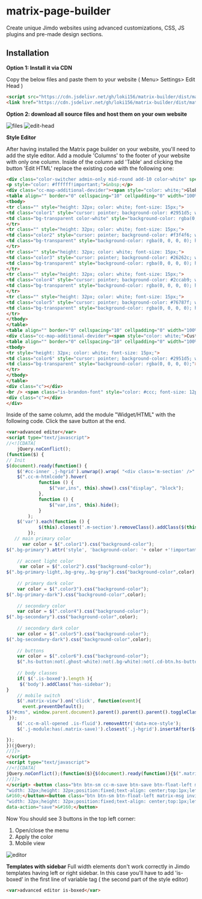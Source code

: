 # matrix-page-builder
Create unique Jimdo websites using advanced customizations, CSS, JS plugins and pre-made design sections.
## Installation
**Option 1: Install it via CDN**

Copy the below files and paste them to your website ( Menu> Settings> Edit Head )

```html
<script src="https://cdn.jsdelivr.net/gh/loki156/matrix-builder/dist/matrix-builder.min.js" async="true" type="text/javascript"></script>
<link href="https://cdn.jsdelivr.net/gh/loki156/matrix-builder/dist/matrix-builder.min.css" rel="stylesheet" type="text/css" />
```

**Option 2: download  all source files and host them on your own website**

![files](https://user-images.githubusercontent.com/85053221/210156696-debcd273-6e8c-4866-9633-0b2b9d6e4117.png)
![edit-head](https://user-images.githubusercontent.com/85053221/210156726-2522bb99-d17b-4306-820d-a2fbd7a58484.png)

**Style Editor**

After having installed the Matrix page builder on your website, you'll need to add the style editor.
Add a module 'Columns' to the footer of your website with only one column. Inside of the column add 'Table' and clicking the button 'Edit HTML' replace the existing code with the following one:
```html
<div class="color-switcher admin-only mid-round add-10 color-white" spellcheck="false" style="background: #404040; max-height: 240px; overflow-y: scroll;">
<p style="color: #ffffff!important;">&nbsp;</p>
<div class="cc-map-additional-devider"><span style="color: white;">Global colors</span></div>
<table align="" border="0" cellspacing="10" cellpadding="0" width="100%" height="0%" class="mceEditable" style="border: 0px solid #ffffff; background-color: rgba(0, 0, 0, 0);">
<tbody>
<tr class="" style="height: 32px; color: white; font-size: 15px;">
<td class="color1" style="cursor: pointer; background-color: #2951d5; width: 32px; height: 32px; text-align: center; border-radius: 500px; border: 1px solid #666666;">&nbsp;</td>
<td class="bg-transparent color-white" style="background-color: rgba(0, 0, 0, 0); height: 32px;">&nbsp;bg-primary</td>
</tr>
<tr class="" style="height: 32px; color: white; font-size: 15px;">
<td class="color2" style="cursor: pointer; background-color: #f3f4f6; width: 32px; height: 32px; text-align: center; border-radius: 500px; border: 1px solid #666666;"><span style="color: #ffffff;">&nbsp;</span></td>
<td class="bg-transparent" style="background-color: rgba(0, 0, 0, 0); height: 32px;"><span style="color: #ffffff;">&nbsp;bg-primary-light</span></td>
</tr>
<tr class="" style="height: 32px; color: white; font-size: 15px;">
<td class="color3" style="cursor: pointer; background-color: #26262c; width: 32px; height: 32px; text-align: center; border-radius: 500px; border: 1px solid #666666;"><span style="color: #ffffff;">&nbsp;</span></td>
<td class="bg-transparent" style="background-color: rgba(0, 0, 0, 0); height: 32px;"><span style="color: #ffffff;">&nbsp;bg-primary-dark</span></td>
</tr>
<tr class="" style="height: 32px; color: white; font-size: 15px;">
<td class="color4" style="cursor: pointer; background-color: #2ccab9; width: 32px; height: 32px; text-align: center; border-radius: 500px; border: 1px solid #666666;">&nbsp;</td>
<td class="bg-transparent" style="background-color: rgba(0, 0, 0, 0); height: 32px;"><span style="color: #ffffff;">&nbsp;bg-secondary</span></td>
</tr>
<tr class="" style="height: 32px; color: white; font-size: 15px;">
<td class="color5" style="cursor: pointer; background-color: #76787f; width: 32px; height: 32px; text-align: center; border-radius: 500px; border: 1px solid #666666;">&nbsp;</td>
<td class="bg-transparent" style="background-color: rgba(0, 0, 0, 0); height: 32.5382px;"><span style="color: #ffffff;">&nbsp;bg-secondary-dark</span></td>
</tr>
</tbody>
</table>
<table align="" border="0" cellspacing="10" cellpadding="0" width="100%" height="0%" class="mceEditable" style="border: 0px solid #ffffff; background-color: rgba(0, 0, 0, 0);"></table>
<div class="cc-map-additional-devider"><span style="color: white;">Custom buttons</span></div>
<table align="" border="0" cellspacing="10" cellpadding="0" width="100%" height="0" class="mceEditable" style="border: 0px solid #ffffff; background-color: rgba(0, 0, 0, 0);">
<tbody>
<tr style="height: 32px; color: white; font-size: 15px;">
<td class="color6" style="cursor: pointer; background-color: #2951d5; width: 32px; height: 32px; text-align: center; border-radius: 500px; border: 1px solid #666666;">&nbsp;</td>
<td class="bg-transparent" style="background-color: rgba(0, 0, 0, 0);">&nbsp;background</td>
</tr>
</tbody>
</table>
<div class="c"></div>
<br /> <span class="is-brandon-font" style="color: #ccc; font-size: 12px;">Note: All changes made here will be applied to your entire website</span>
<div class="c"></div>
</div>
```

Inside of the same column, add the module "Widget/HTML" with the following code. Click the save button at the end.
```html
<var>advanced editor</var> 
<script type="text/javascript">
//<![CDATA[
    jQuery.noConflict();  
(function($) {  
// Init 
$(document).ready(function() { 
    $('#cc-inner .j-hgrid').unwrap().wrap( "<div class='m-section' />" );  
    $(".cc-m-htmlcode").hover(
            function () {
                $("var,ins", this).show().css("display", "block");
            },
            function () {
                $("var,ins", this).hide();
            }
        );
    $('var').each(function () {
            $(this).closest('.m-section').removeClass().addClass($(this).text());
        });
   // main primary color
      var color = $(".color1").css("background-color");
$(".bg-primary").attr('style', 'background-color: '+ color +'!important');
    
    // accent light color
     var color = $(".color2").css("background-color");
$(".bg-primary-light,.bg-grey,.bg-gray").css("background-color",color);
    
    // primary dark color
    var color = $(".color3").css("background-color");
$(".bg-primary-dark").css("background-color",color);
    
    // secondary color
    var color = $(".color4").css("background-color");
$(".bg-secondary").css("background-color",color);
    
    // secondary dark color
    var color = $(".color5").css("background-color");
$(".bg-secondary-dark").css("background-color",color);
   
    // buttons
    var color = $(".color6").css("background-color");
    $(".hs-button:not(.ghost-white):not(.bg-white):not(.cd-btn.hs-button):not(.ghost-dark)").css("background-color",color);
    
    // body classes
    if( $('.is-boxed').length ){
     $('body').addClass('has-sidebar');
}
    // mobile switch
    $('.matrix-view').on('click', function(event){
      event.preventDefault();
$("#cms", window.parent.document).parent().parent().parent().toggleClass("j-prev-phone-portrait");          
 });  
    $('.cc-m-all-opened .is-fluid').removeAttr('data-mce-style');
    $('.j-module:has(.matrix-save)').closest('.j-hgrid').insertAfter($(".content-switcher"));  

});
})(jQuery); 
//]]>
</script> 
<script type="text/javascript">
//<![CDATA[
jQuery.noConflict();(function($){$(document).ready(function(){$(".matrix .is-fluid").draggable({containment:"parent",stop:function(){var l=(100*parseFloat($(this).position().left/parseFloat($(this).parent().width())))+"%";var t=(100*parseFloat($(this).position().top/parseFloat($(this).parent().height())))+"%";$(this).css("left",l);$(this).css("top",t)}});$(".matrix .is-fluid-area .is-fluid").resizable({containment:"parent",autoHide:!0,stop:function(e,ui){var parent=ui.element.parent();ui.element.css({width:ui.element.width()/parent.width()*100+"%",height:ui.element.height()/parent.height()*100+"%"})}});$(".reset-btn").click(function(){$(".matrix .is-fluid").draggable("destroy");$(".matrix .is-fluid").draggable()});$(".edit-btn").click(function(){$(".matrix .is-fluid").draggable("destroy")});$(".btn-delete").click(function(){$(this).parent().remove()});$('.btn-add').click(function(){$(this).parent('.is-fluid').clone().insertAfter($(this).parent())});$(".matrix .is-fluid").draggable().click(function(){$(this).draggable({disabled:!1})}).dblclick(function(){$(this).draggable({disabled:!0})});$('.is-fluid').removeAttr('data-mce-style');$('.bg-custom-color').each(function(){var bgColor=$(this).find('span').css('color');$(this).parent().attr('style','background-color: '+bgColor+'!important')})})})(jQuery)
//]]>
</script> <button class="btn btn-sm cc-m-save btn-save btn-float-left matrix-msg matrix-save invisible" data-action="save" style=
"width: 32px;height: 32px;position:fixed;text-align: center;top:1px;left:35px;z-index:999999;border:1px solid transparent;padding:5px;font-size:30px;background: #1ba9e1;color: #fff;-webkit-border-radius: 2px;border-radius:4px;">
&#160;</button><button class="btn btn-sm btn-float-left matrix-msg invisible matrix-view" style=
"width: 32px;height: 32px;position:fixed;text-align: center;top:1px;left:69px;z-index:999999;border:1px solid transparent;padding:5px;font-size:30px;background: #1ba9e1;color: #fff;-webkit-border-radius: 2px;border-radius:4px;"
data-action="save">&#160;</button>
```

Now You should see 3 buttons in the top left corner:
1. Open/close the menu
2. Apply the color
3. Mobile view

![editor](https://user-images.githubusercontent.com/85053221/210156846-e1fd9149-be24-40f8-b3ae-314d9246498d.png)

**Templates with sidebar**
Full width elements don't work correctly in Jimdo templates having left or right sidebar. In this case you'll have to add 'is-boxed' in the first line of variable tag ( the second part of the style editor)
```html
<var>advanced editor is-boxed</var> 
```



